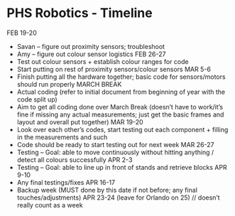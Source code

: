 # PHS Robotics - Timeline

FEB 19-20
-	Savan – figure out proximity sensors; troubleshoot
-	Amy – figure out colour sensor logistics 
FEB 26-27
-	Test out colour sensors + establish colour ranges for code
-	Start putting on rest of proximity sensors/colour sensors
MAR 5-6
-	Finish putting all the hardware together; basic code for sensors/motors should run properly
MARCH BREAK
-	Actual coding (refer to initial document from beginning of year with the code split up)
-	Aim to get all coding done over March Break (doesn’t have to work/it’s fine if missing any actual measurements; just get the basic frames and layout and overall put together)
MAR 19-20
-	Look over each other’s codes, start testing out each component + filling in the measurements and such 
-	Code should be ready to start testing out for next week
MAR 26-27
-	Testing – Goal: able to move continuously without hitting anything / detect all colours successfully
APR 2-3
-	Testing – Goal: able to line up in front of stands and retrieve blocks 
APR 9-10
-	Any final testings/fixes
APR 16-17
-	Backup week (MUST done by this date if not before; any final touches/adjustments)
APR 23-24 (leave for Orlando on 25) // doesn’t really count as a week
